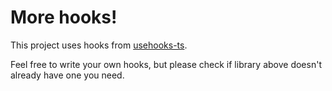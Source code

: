 # More hooks!

This project uses hooks from [usehooks-ts](https://usehooks-ts.com/).

Feel free to write your own hooks, but please check if library above doesn't already have one you need.

